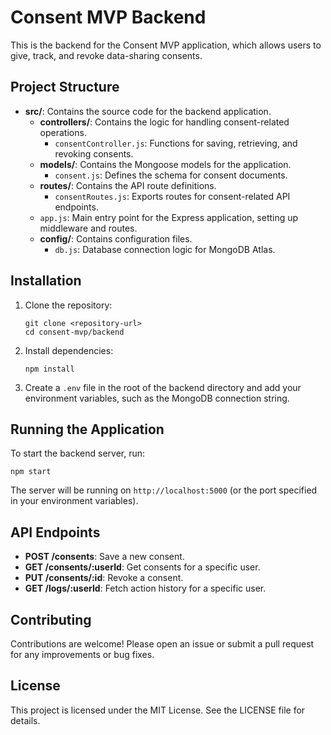 # Consent MVP Backend

This is the backend for the Consent MVP application, which allows users to give, track, and revoke data-sharing consents.

## Project Structure

- **src/**: Contains the source code for the backend application.
  - **controllers/**: Contains the logic for handling consent-related operations.
    - `consentController.js`: Functions for saving, retrieving, and revoking consents.
  - **models/**: Contains the Mongoose models for the application.
    - `consent.js`: Defines the schema for consent documents.
  - **routes/**: Contains the API route definitions.
    - `consentRoutes.js`: Exports routes for consent-related API endpoints.
  - `app.js`: Main entry point for the Express application, setting up middleware and routes.
  - **config/**: Contains configuration files.
    - `db.js`: Database connection logic for MongoDB Atlas.

## Installation

1. Clone the repository:
   ```
   git clone <repository-url>
   cd consent-mvp/backend
   ```

2. Install dependencies:
   ```
   npm install
   ```

3. Create a `.env` file in the root of the backend directory and add your environment variables, such as the MongoDB connection string.

## Running the Application

To start the backend server, run:
```
npm start
```

The server will be running on `http://localhost:5000` (or the port specified in your environment variables).

## API Endpoints

- **POST /consents**: Save a new consent.
- **GET /consents/:userId**: Get consents for a specific user.
- **PUT /consents/:id**: Revoke a consent.
- **GET /logs/:userId**: Fetch action history for a specific user.

## Contributing

Contributions are welcome! Please open an issue or submit a pull request for any improvements or bug fixes.

## License

This project is licensed under the MIT License. See the LICENSE file for details.